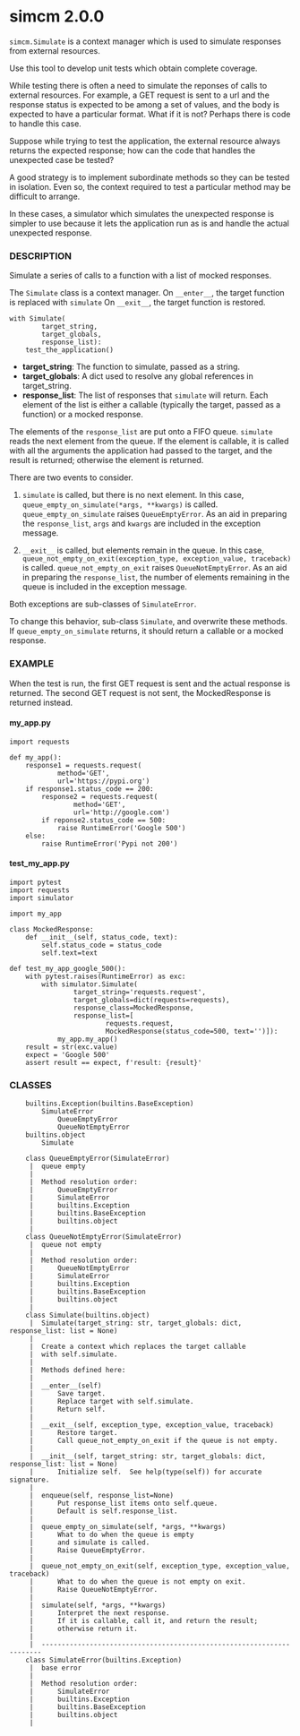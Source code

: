 # simcm 2.0.0

`simcm.Simulate` is a context manager
which is used
to simulate responses from external resources.

Use this tool to develop unit tests
which obtain complete coverage.

While testing there is often
a need to simulate the reponses of calls to external resources.
For example, a GET request is sent to a url and
the response status is expected to be among a set of values,
and the body is expected to have a particular format.
What if it is not?
Perhaps there is code to handle this case.

Suppose while trying to test the application,
the external resource always returns the expected response; 
how can the code that handles the unexpected case be tested?

A good strategy is to implement subordinate methods
so they can be tested in isolation.
Even so, the context required to test a particular method
may be difficult to arrange.

In these cases, a simulator which simulates the unexpected response
is simpler to use because it lets the application run as is
and handle the actual unexpected response.

### DESCRIPTION
Simulate a series of calls to a function with a list of mocked
responses.

The `Simulate` class is a context manager.
On `__enter__`, the target function is replaced with `simulate`
On `__exit__`, the target function is restored.

    with Simulate(
            target_string,
            target_globals,
            response_list):
        test_the_application()

* **target_string**:
    The function to simulate, passed as a string.
* **target_globals**:
    A dict used to resolve any global references in target_string.
* **response_list**:
    The list of responses that `simulate` will return.
    Each element of the list is either a callable (typically the target,
    passed as a function) or a mocked response.

The elements of the `response_list` are put onto a FIFO queue.
`simulate` reads the next element from the queue.
If the element is callable,
it is called with all the arguments
the application had passed to the target,
and the result is returned;
otherwise the element is returned.

There are two events to consider.

1. `simulate` is called, but there is no next element.
   In this case,
   `queue_empty_on_simulate(*args, **kwargs)`
   is called.
   `queue_empty_on_simulate` raises `QueueEmptyError`.
   As an aid in preparing the `response_list`,
   `args` and `kwargs` are included in the exception message.

2. `__exit__` is called, but elements remain in the queue.
   In this case,
   `queue_not_empty_on_exit(exception_type, exception_value, traceback)`
   is called.
   `queue_not_empty_on_exit` raises `QueueNotEmptyError`.
   As an aid in preparing the `response_list`,
   the number of elements remaining in the queue
   is included in the exception message.

Both exceptions are sub-classes of `SimulateError`.

To change this behavior,
sub-class `Simulate`, and overwrite these methods.
If `queue_empty_on_simulate` returns,
it should return a callable or a mocked response.

### EXAMPLE

When the test is run,
the first GET request is sent
and the actual response is returned.
The second GET request is not sent,
the MockedResponse is returned instead.

#### my_app.py

```
import requests

def my_app():
    response1 = requests.request(
            method='GET',
            url='https://pypi.org')
    if response1.status_code == 200:
        response2 = requests.request(
                method='GET',
                url='http://google.com')
        if reponse2.status_code == 500:
            raise RuntimeError('Google 500')
    else:
        raise RuntimeError('Pypi not 200')
```

#### test\_my\_app.py
```
import pytest
import requests
import simulator

import my_app

class MockedResponse:
    def __init__(self, status_code, text):
        self.status_code = status_code
        self.text=text

def test_my_app_google_500():
    with pytest.raises(RuntimeError) as exc: 
        with simulator.Simulate(
                target_string='requests.request',
                target_globals=dict(requests=requests),
                response_class=MockedResponse,
                response_list=[
                        requests.request,
                        MockedResponse(status_code=500, text='')]):
            my_app.my_app()
    result = str(exc.value)
    expect = 'Google 500'
    assert result == expect, f'result: {result}'
```
### CLASSES
```
    builtins.Exception(builtins.BaseException)
        SimulateError
            QueueEmptyError
            QueueNotEmptyError
    builtins.object
        Simulate
    
    class QueueEmptyError(SimulateError)
     |  queue empty
     |  
     |  Method resolution order:
     |      QueueEmptyError
     |      SimulateError
     |      builtins.Exception
     |      builtins.BaseException
     |      builtins.object
     |  
    class QueueNotEmptyError(SimulateError)
     |  queue not empty
     |  
     |  Method resolution order:
     |      QueueNotEmptyError
     |      SimulateError
     |      builtins.Exception
     |      builtins.BaseException
     |      builtins.object
     |  
    class Simulate(builtins.object)
     |  Simulate(target_string: str, target_globals: dict, response_list: list = None)
     |  
     |  Create a context which replaces the target callable
     |  with self.simulate.
     |  
     |  Methods defined here:
     |  
     |  __enter__(self)
     |      Save target.
     |      Replace target with self.simulate.
     |      Return self.
     |  
     |  __exit__(self, exception_type, exception_value, traceback)
     |      Restore target.
     |      Call queue_not_empty_on_exit if the queue is not empty.
     |  
     |  __init__(self, target_string: str, target_globals: dict, response_list: list = None)
     |      Initialize self.  See help(type(self)) for accurate signature.
     |  
     |  enqueue(self, response_list=None)
     |      Put response_list items onto self.queue.
     |      Default is self.response_list.
     |  
     |  queue_empty_on_simulate(self, *args, **kwargs)
     |      What to do when the queue is empty
     |      and simulate is called.
     |      Raise QueueEmptyError.
     |  
     |  queue_not_empty_on_exit(self, exception_type, exception_value, traceback)
     |      What to do when the queue is not empty on exit.
     |      Raise QueueNotEmptyError.
     |  
     |  simulate(self, *args, **kwargs)
     |      Interpret the next response.
     |      If it is callable, call it, and return the result;
     |      otherwise return it.
     |  
     |  ----------------------------------------------------------------------
    class SimulateError(builtins.Exception)
     |  base error
     |  
     |  Method resolution order:
     |      SimulateError
     |      builtins.Exception
     |      builtins.BaseException
     |      builtins.object
     |  
```
